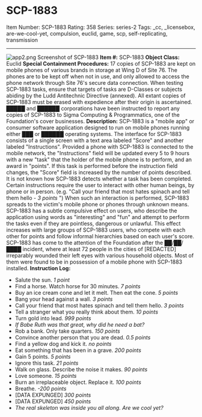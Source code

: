 # SCP-1883
Item Number: SCP-1883
Rating: 358
Series: series-2
Tags: _cc, _licensebox, are-we-cool-yet, compulsion, euclid, game, scp, self-replicating, transmission

---

![app2.png](https://scp-wiki.wdfiles.com/local--files/scp-1883/app2.png)
Screenshot of SCP-1883
**Item #:** SCP-1883
**Object Class:** Euclid
**Special Containment Procedures:** 17 copies of SCP-1883 are kept on mobile phones of various brands in storage at Wing D of Site 76. The phones are to be kept off when not in use, and only allowed to access the phone network through Site 76's secure data connection. When testing SCP-1883 tasks, ensure that targets of tasks are D-Classes or subjects abiding by the Ludd Antitechnic Directive (annexed).
All extant copies of SCP-1883 must be erased with expedience after their origin is ascertained. █████ and ██████ corporations have been instructed to report any copies of SCP-1883 to Sigma Computing & Programmatics, one of the Foundation's cover businesses.
**Description:** SCP-1883 is a "mobile app" or consumer software application designed to run on mobile phones running either ███ or ██████ operating systems. The interface for SCP-1883 consists of a single screen with a text area labeled "Score" and another labeled "Instructions".
Provided a phone with SCP-1883 is connected to the mobile network, the "Instructions" field will be updated every 5 to 9 hours with a new "task" that the holder of the mobile phone is to perform, and an award in "points". If this task is performed before the instruction field changes, the "Score" field is increased by the number of points described. It is not known how SCP-1883 detects whether a task has been completed.
Certain instructions require the user to interact with other human beings, by phone or in person. (e.g. "Call your friend that most hates spinach and tell them hello - _3 points_ ") When such an interaction is performed, SCP-1883 spreads to the victim's mobile phone or phones through unknown means.
SCP-1883 has a subtle compulsive effect on users, who describe the application using words as "interesting" and "fun" and attempt to perform the tasks even if they are pointless, dangerous or unlawful. This effect increases with large groups of SCP-1883 users, who compete with each other for points and follow informal hierarchies based on each user's score.
SCP-1883 has come to the attention of the Foundation after the ██/██/████ incident, where at least 72 people in the cities of [REDACTED] irreparably wounded their left eyes with various household objects. Most of them were found to be in possession of a mobile phone with SCP-1883 installed.
**Instruction Log:**
  * Salute the sun. _1 point_
  * Find a horse. Watch horse for 30 minutes. _7 points_
  * Buy an ice cream cone and let it melt. Then eat the cone. _5 points_
  * Bang your head against a wall. _3 points_
  * Call your friend that most hates spinach and tell them hello. _3 points_
  * Tell a stranger what you really think about them. _10 points_
  * Turn gold into lead. _999 points_
  * _If Babe Ruth was that great, why did he need a bat?_
  * Rob a bank. Only take quarters. _150 points_
  * Convince another person that you are dead. _0.5 points_
  * Find a yellow dog and kick it. _no points_
  * Eat something that has been in a grave. _200 points_
  * Gain 5 points. _5 points_
  * Ignore this task. _21 points_
  * Walk on glass. Describe the noise it makes. _90 points_
  * Love someone. _15 points_
  * Burn an irreplaceable object. Replace it. _100 points_
  * Breathe. _-200 points_
  * [DATA EXPUNGED] _300 points_
  * [DATA EXPUNGED] _450 points_
  * _The real skeleton was inside you all along. Are we cool yet?_